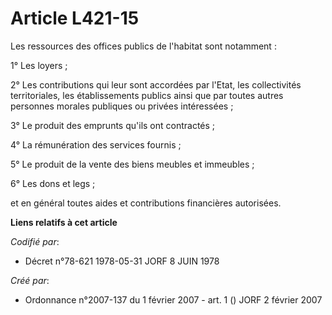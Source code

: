 # Article L421-15

Les ressources des offices publics de l'habitat sont notamment :

1° Les loyers ;

2° Les contributions qui leur sont accordées par l'Etat, les collectivités territoriales, les établissements publics ainsi
que par toutes autres personnes morales publiques ou privées intéressées ;

3° Le produit des emprunts qu'ils ont contractés ;

4° La rémunération des services fournis ;

5° Le produit de la vente des biens meubles et immeubles ;

6° Les dons et legs ;

et en général toutes aides et contributions financières autorisées.

**Liens relatifs à cet article**

_Codifié par_:

  - Décret n°78-621 1978-05-31 JORF 8 JUIN 1978

_Créé par_:

  - Ordonnance n°2007-137 du 1 février 2007 - art. 1 () JORF 2 février 2007
